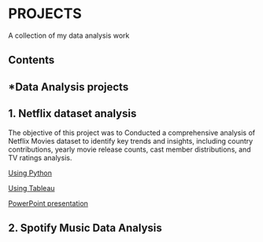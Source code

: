 # PROJECTS

A collection of my data analysis work

## Contents

## *Data Analysis projects

## 1. Netflix dataset analysis

The objective of this project was to Conducted a comprehensive analysis of Netflix Movies dataset to identify key trends and insights, including country contributions, yearly movie release counts, cast member distributions, and TV ratings analysis.

[Using Python](https://github.com/ROWLAND-DBA/PROJECTS/blob/main/NETFLIX_DATASET%20EDA.ipynb)

[Using Tableau](https://public.tableau.com/app/profile/rowland.fedebagha3164/viz/NETFLIXDATASET_16960257560340/Dashboard1?publish=yes)

[PowerPoint presentation](https://github.com/ROWLAND-DBA/PROJECTS/blob/main/NETFLIX%20TABLEAU%20PRESENTATION.pptx)

## 2. Spotify Music Data Analysis
